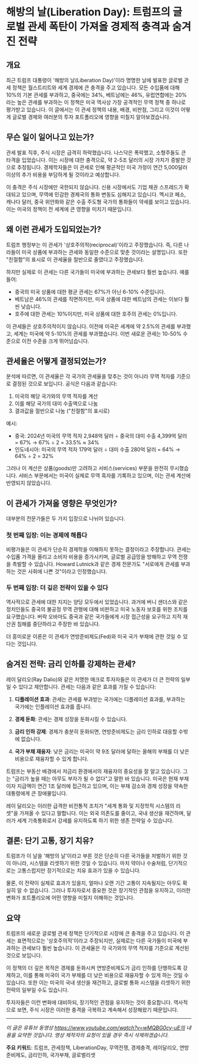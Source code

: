 # 해방의 날(Liberation Day): 트럼프의 글로벌 관세 폭탄이 가져올 경제적 충격과 숨겨진 전략

## 개요

최근 트럼프 대통령이 '해방의 날(Liberation Day)'이라 명명한 날에 발표한 글로벌 관세 정책은 월스트리트와 세계 경제에 큰 충격을 주고 있습니다. 모든 수입품에 대해 10%의 기본 관세를 부과하고, 중국에는 34%, 베트남에는 46%, 유럽연합에는 20%라는 높은 관세를 부과하는 이 정책은 미국 역사상 가장 공격적인 무역 정책 중 하나로 평가받고 있습니다. 이 글에서는 이 관세 정책의 내용, 배경, 비판점, 그리고 이것이 어떻게 글로벌 경제와 여러분의 투자 포트폴리오에 영향을 미칠지 알아보겠습니다.

## 무슨 일이 일어나고 있는가?

관세 발표 직후, 주식 시장은 급격히 하락했습니다. 나스닥은 폭락했고, 소형주들도 큰 타격을 입었습니다. 이는 시장에 대한 충격으로, 약 2-5조 달러의 시장 가치가 증발한 것으로 추정됩니다. 경제학자들은 이 관세로 인해 평균적인 미국 가정이 연간 5,000달러 이상의 추가 비용을 부담하게 될 것이라고 예상합니다.

이 충격은 주식 시장에만 국한되지 않습니다. 신용 시장에서도 기업 채권 스프레드가 확대되고 있으며, 무역에 민감한 경제국의 통화 변동도 심해지고 있습니다. 멕시코 페소, 캐나다 달러, 중국 위안화와 같은 수출 주도형 국가의 통화들이 약세를 보이고 있습니다. 이는 미국의 정책이 전 세계에 큰 영향을 미치기 때문입니다.

## 왜 이런 관세가 도입되었는가?

트럼프 행정부는 이 관세가 '상호주의적(reciprocal)'이라고 주장했습니다. 즉, 다른 나라들이 미국 상품에 부과하는 관세와 동일한 수준으로 맞춘 것이라는 설명입니다. 또한 "친절함"의 표시로 이 관세율을 절반으로 줄였다고 주장했습니다.

하지만 실제로 이 관세는 다른 국가들이 미국에 부과하는 관세보다 훨씬 높습니다. 예를 들어:

- 중국의 미국 상품에 대한 평균 관세는 67%가 아닌 6-10% 수준입니다.
- 베트남은 46%의 관세를 직면하지만, 미국 상품에 대한 베트남의 관세는 이보다 훨씬 낮습니다.
- 호주에 대한 관세는 10%이지만, 미국 상품에 대한 호주의 관세는 0%입니다.

이 관세들은 상호주의적이지 않습니다. 이전에 미국은 세계에 약 2.5%의 관세를 부과했고, 세계는 미국에 약 5-10%의 관세를 부과했습니다. 이번 새로운 관세는 10-50% 수준으로 이전 수준을 크게 뛰어넘습니다.

## 관세율은 어떻게 결정되었는가?

분석에 따르면, 이 관세율은 각 국가의 관세율을 맞추는 것이 아니라 무역 적자를 기준으로 결정된 것으로 보입니다. 공식은 다음과 같습니다:

1. 미국의 해당 국가와의 무역 적자를 계산
2. 이를 해당 국가의 대미 수출액으로 나눔
3. 결과값을 절반으로 나눔 ("친절함"의 표시로)

예시:

- 중국: 2024년 미국의 무역 적자 2,948억 달러 ÷ 중국의 대미 수출 4,399억 달러 = 67% → 67% ÷ 2 = 33.5% ≈ 34%
- 인도네시아: 미국의 무역 적자 179억 달러 ÷ 대미 수출 280억 달러 = 64% → 64% ÷ 2 = 32%

그러나 이 계산은 상품(goods)만 고려하고 서비스(services) 부문을 완전히 무시했습니다. 서비스 부문에서는 미국이 실제로 무역 흑자를 기록하고 있으며, 이는 관세 계산에 반영되지 않았습니다.

## 이 관세가 가져올 영향은 무엇인가?

대부분의 전문가들은 두 가지 입장으로 나뉘어 있습니다.

### 첫 번째 입장: 이는 경제에 해롭다

비평가들은 이 관세가 단순히 경제학을 이해하지 못하는 결정이라고 주장합니다. 관세는 수입품 가격을 올리고 소비자 비용을 증가시키며, 글로벌 공급망을 방해하고 무역 전쟁을 촉발할 수 있습니다. Howard Lutnick과 같은 경제 전문가도 "서로에게 관세를 부과하는 것은 사회에 나쁜 것"이라고 인정했습니다.

### 두 번째 입장: 더 깊은 전략이 있을 수 있다

역사적으로 관세에 대한 지지는 양당 모두에서 있었습니다. 과거에 버니 샌더스와 같은 정치인들도 중국의 불공정 무역 관행에 대해 비판하고 미국 노동자 보호를 위한 조치를 요구했습니다. 버락 오바마도 중국과 같은 국가들에게 시장 접근성을 요구하고 지적 재산권 침해를 중단하라고 주장한 바 있습니다.

더 흥미로운 이론은 이 관세가 연방준비제도(Fed)와 미국 국가 부채에 관한 것일 수 있다는 것입니다.

## 숨겨진 전략: 금리 인하를 강제하는 관세?

레이 달리오(Ray Dalio)와 같은 저명한 매크로 투자자들은 이 관세가 더 큰 전략의 일부일 수 있다고 제안합니다. 관세는 다음과 같은 효과를 가질 수 있습니다:

1. **디플레이션 효과**: 관세는 관세를 부과받는 국가에는 디플레이션 효과를, 부과하는 국가에는 인플레이션 효과를 줍니다.

2. **경제 둔화**: 관세는 경제 성장을 둔화시킬 수 있습니다.

3. **금리 인하 강제**: 경제가 충분히 둔화되면, 연방준비제도는 금리 인하로 대응할 수밖에 없습니다.

4. **국가 부채 재융자**: 낮은 금리는 미국이 약 9조 달러에 달하는 올해의 부채를 더 낮은 비용으로 재융자할 수 있게 합니다.

트럼프는 부동산 배경에서 저금리 환경에서의 재융자의 중요성을 잘 알고 있습니다. 그는 "금리가 높을 때는 아무도 부자가 될 수 없다"고 말한 바 있습니다. 미국은 현재 부채 이자 지급액이 연간 1조 달러에 접근하고 있으며, 이는 부채 감소와 경제 성장을 약속한 대통령에게 큰 장애물입니다.

레이 달리오는 이러한 급격한 비전통적 조치가 "세계 통화 및 지정학적 시스템의 리셋"을 가져올 수 있다고 말합니다. 이는 외국 의존도를 줄이고, 국내 생산을 재건하며, 달러가 세계 기축통화로서 강세를 유지하도록 하기 위한 생존 전략일 수 있습니다.

## 결론: 단기 고통, 장기 치유?

트럼프가 이 날을 '해방의 날'이라고 부른 것은 단순히 다른 국가들을 처벌하기 위한 것이 아니라, 시스템을 리셋하기 위한 것일 수 있습니다. 마치 약이나 수술처럼, 단기적으로는 고통스럽지만 장기적으로는 치유 효과가 있을 수 있습니다.

물론, 이 전략이 실제로 효과가 있을지, 얼마나 오랜 기간 고통이 지속될지는 아무도 확실히 알 수 없습니다. 그러나 투자자로서 중요한 것은 장기적인 관점을 유지하고, 이러한 변화가 포트폴리오에 어떤 영향을 미칠지 이해하는 것입니다.

## 요약

트럼프의 새로운 글로벌 관세 정책은 단기적으로 시장에 큰 충격을 주고 있습니다. 이 관세는 표면적으로는 '상호주의적'이라고 주장되지만, 실제로는 다른 국가들이 미국에 부과하는 관세보다 훨씬 높습니다. 이 관세율은 각 국가와의 무역 적자를 기준으로 계산된 것으로 보입니다.

이 정책의 더 깊은 목적은 경제를 둔화시켜 연방준비제도가 금리 인하를 단행하도록 강제하고, 이를 통해 미국이 국가 부채를 더 낮은 비용으로 재융자할 수 있게 하는 것일 수 있습니다. 또한 이는 미국의 국내 생산을 재건하고, 글로벌 통화 시스템을 리셋하기 위한 전략의 일부일 수도 있습니다.

투자자들은 이런 변화에 대비하되, 장기적인 관점을 유지하는 것이 중요합니다. 역사적으로 보면, 주식 시장은 이러한 충격을 극복하고 계속해서 성장해왔기 때문입니다.

---

_이 글은 유튜브 동영상 https://www.youtube.com/watch?v=wMQBG0cy-uE의 내용을 요약한 것입니다. 영상 제작자의 요청이 있을 경우 즉시 삭제하겠습니다._

**주요 키워드**: 트럼프, 관세정책, LiberationDay, 무역전쟁, 경제충격, 레이달리오, 연방준비제도, 금리인하, 국가부채, 글로벌리셋
